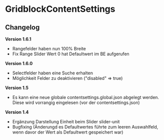 ﻿GridblockContentSettings
=========

Changelog
---------
<b>Version 1.6.1</b>
- Rangefelder haben nun 100% Breite
- Fix Range Slider Wert 0 hat Defaultwert im BE aufgerufen

<b>Version 1.6.0</b>
- Selectfelder haben eine Suche erhalten
- Möglichkeit Felder zu deaktivieren ("disabled" => true)

<b>Version 1.5</b>
- Es kann eine neue globale contentsettings.global.json abgelegt werden. Diese wird vorrangig eingelesen (vor der contentsettings.json)

<b>Version 1.4</b>
- Ergänzung Darstellung Einheit beim Slider slider-unit
- Bugfixing (Änderungd es Defaultwertes führte zum leeren Auswahlfeld, wenn davor der Wert als Defaultwert gespeichert war)